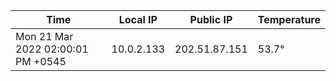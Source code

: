 | Time     | Local IP | Public IP | Temperature |
| ----------- | ----------- | ----------- | ----------- |
| Mon 21 Mar 2022 02:00:01 PM +0545      | 10.0.2.133     | 202.51.87.151  | 53.7° |
